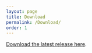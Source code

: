 ```yaml
---
layout: page
title: Download
permalink: /Download/
order: 1
---
```


[Download the latest release here](https://github.com/hugomilan/tlmbht/releases).

